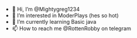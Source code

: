 - 👋 Hi, I’m @Mightygreg1234
- 👀 I’m interested in ModerPlays (hes so hot)
- 🌱 I’m currently learning Basic java 
- 📫 How to reach me @RottenRobby on telegram
